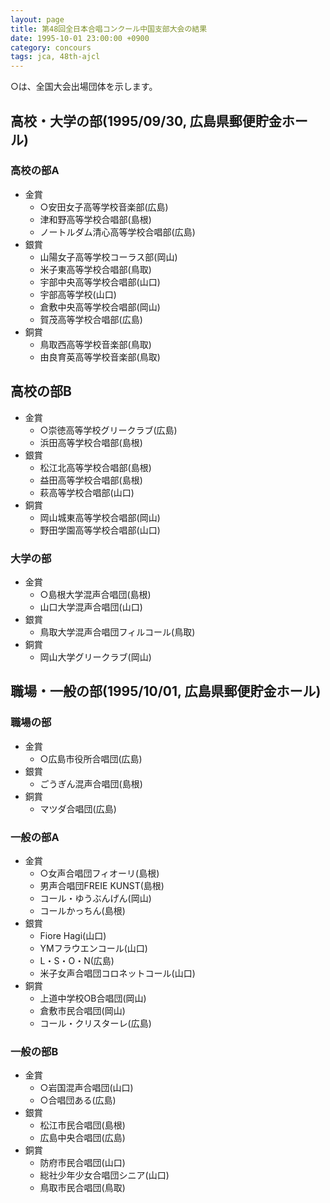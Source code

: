 ```yaml
---
layout: page
title: 第48回全日本合唱コンクール中国支部大会の結果
date: 1995-10-01 23:00:00 +0900
category: concours
tags: jca, 48th-ajcl
---
```

○は、全国大会出場団体を示します。

高校・大学の部(1995/09/30, 広島県郵便貯金ホール)
------------------------------------------------

### 高校の部A

-   金賞
    -   ○安田女子高等学校音楽部(広島)
    -   津和野高等学校合唱部(島根)
    -   ノートルダム清心高等学校合唱部(広島)
-   銀賞
    -   山陽女子高等学校コーラス部(岡山)
    -   米子東高等学校合唱部(鳥取)
    -   宇部中央高等学校合唱部(山口)
    -   宇部高等学校(山口)
    -   倉敷中央高等学校合唱部(岡山)
    -   賀茂高等学校合唱部(広島)
-   銅賞
    -   鳥取西高等学校音楽部(鳥取)
    -   由良育英高等学校音楽部(鳥取)

高校の部B
---------

-   金賞
    -   ○崇徳高等学校グリークラブ(広島)
    -   浜田高等学校合唱部(島根)
-   銀賞
    -   松江北高等学校合唱部(島根)
    -   益田高等学校合唱部(島根)
    -   萩高等学校合唱部(山口)
-   銅賞
    -   岡山城東高等学校合唱部(岡山)
    -   野田学園高等学校合唱部(山口)

### 大学の部

-   金賞
    -   ○島根大学混声合唱団(島根)
    -   山口大学混声合唱団(山口)
-   銀賞
    -   鳥取大学混声合唱団フィルコール(鳥取)
-   銅賞
    -   岡山大学グリークラブ(岡山)

職場・一般の部(1995/10/01, 広島県郵便貯金ホール)
------------------------------------------------

### 職場の部

-   金賞
    -   ○広島市役所合唱団(広島)
-   銀賞
    -   ごうぎん混声合唱団(島根)
-   銅賞
    -   マツダ合唱団(広島)

### 一般の部A

-   金賞
    -   ○女声合唱団フィオーリ(島根)
    -   男声合唱団FREIE KUNST(島根)
    -   コール・ゆうぶんげん(岡山)
    -   コールかっちん(島根)
-   銀賞
    -   Fiore Hagi(山口)
    -   YMフラウエンコール(山口)
    -   L・S・O・N(広島)
    -   米子女声合唱団コロネットコール(山口)
-   銅賞
    -   上道中学校OB合唱団(岡山)
    -   倉敷市民合唱団(岡山)
    -   コール・クリスターレ(広島)

### 一般の部B

-   金賞
    -   ○岩国混声合唱団(山口)
    -   ○合唱団ある(広島)
-   銀賞
    -   松江市民合唱団(島根)
    -   広島中央合唱団(広島)
-   銅賞
    -   防府市民合唱団(山口)
    -   総社少年少女合唱団シニア(山口)
    -   鳥取市民合唱団(鳥取)
